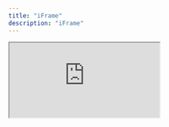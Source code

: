```yaml
---
title: "iFrame"
description: "iFrame"
---
```


<iframe src="http://binariaos.com.py/showipiframe.php">
